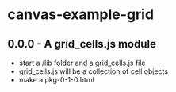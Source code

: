 # canvas-example-grid

## 0.0.0 - A grid_cells.js module
* start a /lib folder and a grid_cells.js file
* grid_cells.js will be a collection of cell objects
* make a pkg-0-1-0.html